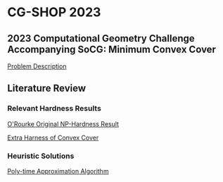 # CG-SHOP 2023

## 2023 Computational Geometry Challenge Accompanying SoCG: Minimum Convex Cover

[Problem Description](https://cgshop.ibr.cs.tu-bs.de/competition/cg-shop-2022/#problem-description)

## Literature Review

### Relevant Hardness Results

[O'Rourke Original NP-Hardness Result](https://www.computational-geometry.org/documents/MinConvexCovers_Allerton_1982.pdf)

[Extra Harness of Convex Cover](https://arxiv.org/pdf/2106.02335.pdf)

### Heuristic Solutions

[Poly-time Approximation Algorithm](https://github.com/benholmgren/cg-shop/blob/main/papers/lit-review/approx-algo.pdf)
